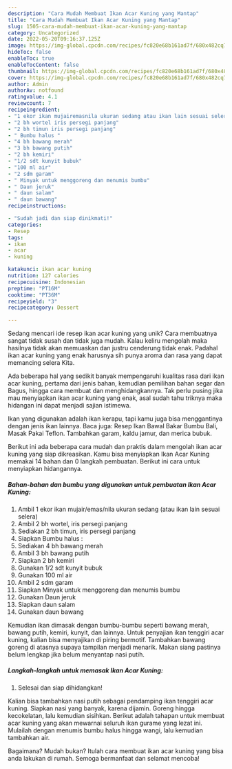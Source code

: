 ```yaml
---
description: "Cara Mudah Membuat Ikan Acar Kuning yang Mantap"
title: "Cara Mudah Membuat Ikan Acar Kuning yang Mantap"
slug: 1505-cara-mudah-membuat-ikan-acar-kuning-yang-mantap
category: Uncategorized
date: 2022-05-20T09:16:37.125Z
image: https://img-global.cpcdn.com/recipes/fc820e68b161ad7f/680x482cq70/ikan-acar-kuning-foto-resep-utama.jpg
hideToc: false
enableToc: true
enableTocContent: false
thumbnail: https://img-global.cpcdn.com/recipes/fc820e68b161ad7f/680x482cq70/ikan-acar-kuning-foto-resep-utama.jpg
cover: https://img-global.cpcdn.com/recipes/fc820e68b161ad7f/680x482cq70/ikan-acar-kuning-foto-resep-utama.jpg
author: Admin
authorAv: notfound
ratingvalue: 4.1
reviewcount: 7
recipeingredient:
- "1 ekor ikan mujairemasnila ukuran sedang atau ikan lain sesuai selera"
- "2 bh wortel iris persegi panjang"
- "2 bh timun iris persegi panjang"
- " Bumbu halus "
- "4 bh bawang merah"
- "3 bh bawang putih"
- "2 bh kemiri"
- "1/2 sdt kunyit bubuk"
- "100 ml air"
- "2 sdm garam"
- " Minyak untuk menggoreng dan menumis bumbu"
- " Daun jeruk"
- " daun salam"
- " daun bawang"
recipeinstructions:

- "Sudah jadi dan siap dinikmati!"
categories:
- Resep
tags:
- ikan
- acar
- kuning

katakunci: ikan acar kuning 
nutrition: 127 calories
recipecuisine: Indonesian
preptime: "PT16M"
cooktime: "PT36M"
recipeyield: "3"
recipecategory: Dessert

---
```





Sedang mencari ide resep ikan acar kuning yang unik? Cara membuatnya sangat tidak susah dan tidak juga mudah. Kalau keliru mengolah maka hasilnya tidak akan memuaskan dan justru cenderung tidak enak. Padahal ikan acar kuning yang enak harusnya sih punya aroma dan rasa yang dapat memancing selera Kita.





Ada beberapa hal yang sedikit banyak mempengaruhi kualitas rasa dari ikan acar kuning, pertama dari jenis bahan, kemudian pemilihan bahan segar dan Bagus, hingga cara membuat dan menghidangkannya. Tak perlu pusing jika mau menyiapkan ikan acar kuning yang enak,      asal sudah tahu triknya maka hidangan ini dapat menjadi sajian istimewa.














Ikan yang digunakan adalah ikan kerapu, tapi kamu juga bisa menggantinya dengan jenis ikan lainnya. Baca juga: Resep Ikan Bawal Bakar Bumbu Bali, Masak Pakai Teflon. Tambahkan garam, kaldu jamur, dan merica bubuk.






Berikut ini ada beberapa cara mudah dan praktis dalam mengolah ikan acar kuning yang siap dikreasikan. Kamu bisa menyiapkan Ikan Acar Kuning memakai 14 bahan dan 0 langkah pembuatan. Berikut ini cara untuk menyiapkan hidangannya.

<!--inarticleads1-->

##### Bahan-bahan dan bumbu yang digunakan untuk pembuatan Ikan Acar Kuning:

1. Ambil 1 ekor ikan mujair/emas/nila ukuran sedang (atau ikan lain sesuai selera)
1. Ambil 2 bh wortel, iris persegi panjang
1. Sediakan 2 bh timun, iris persegi panjang
1. Siapkan  Bumbu halus :
1. Sediakan 4 bh bawang merah
1. Ambil 3 bh bawang putih
1. Siapkan 2 bh kemiri
1. Gunakan 1/2 sdt kunyit bubuk
1. Gunakan 100 ml air
1. Ambil 2 sdm garam
1. Siapkan  Minyak untuk menggoreng dan menumis bumbu
1. Gunakan  Daun jeruk
1. Siapkan  daun salam
1. Gunakan  daun bawang


Kemudian ikan dimasak dengan bumbu-bumbu seperti bawang merah, bawang putih, kemiri, kunyit, dan lainnya. Untuk penyajian ikan tenggiri acar kuning, kalian bisa menyajikan di piring bermotif. Tambahkan bawang goreng di atasnya supaya tampilan menjadi menarik. Makan siang pastinya belum lengkap jika belum menyantap nasi putih. 

<!--inarticleads2-->

##### Langkah-langkah untuk memasak Ikan Acar Kuning:


1. Selesai dan siap dihidangkan!

Kalian bisa tambahkan nasi putih sebagai pendamping ikan tenggiri acar kuning. Siapkan nasi yang banyak, karena dijamin. Goreng hingga kecokelatan, lalu kemudian sisihkan. Berikut adalah tahapan untuk membuat acar kuning yang akan mewarnai seluruh ikan gurame yang lezat ini. Mulailah dengan menumis bumbu halus hingga wangi, lalu kemudian tambahkan air. 

Bagaimana? Mudah bukan? Itulah cara membuat ikan acar kuning yang bisa anda lakukan di rumah. Semoga bermanfaat dan selamat mencoba!
